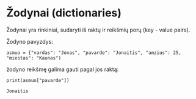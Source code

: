 # Žodynai (dictionaries)

Žodynai yra rinkiniai, sudaryti iš raktų ir reikšmių porų (key - value pairs). 

Žodyno pavyzdys:

`asmuo = {"vardas": "Jonas", "pavarde": "Jonaitis", "amzius": 25, "miestas": "Kaunas")`

žodyno reikšmę galima gauti pagal jos raktą:

`print(asmuo["pavarde"])`

`Jonaitis`

